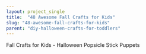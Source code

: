 ```yaml
---
layout: project_single
title:  "48 Awesome Fall Crafts for Kids"
slug: "48-awesome-fall-crafts-for-kids"
parent: "diy-halloween-crafts-for-toddlers"
---
```

Fall Crafts for Kids - Halloween Popsicle Stick Puppets